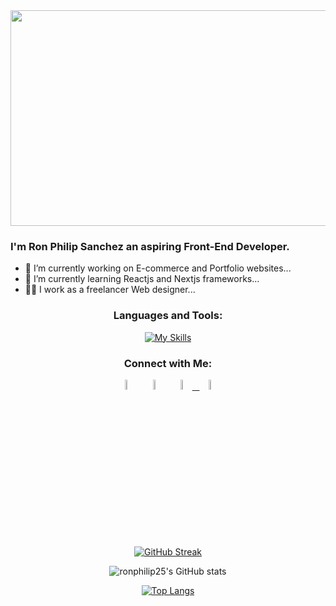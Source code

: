 <div align="center">
    <img src="https://media.tenor.com/2dlM11dggxUAAAAC/patrick-computer.gif"  width="700" height="345">
</div>

### I'm Ron Philip Sanchez an aspiring Front-End Developer.

- 🔭 I’m currently working on E-commerce and Portfolio websites...
- 📖 I’m currently learning Reactjs and Nextjs frameworks...
- 👨‍💼 I work as a freelancer Web designer...

<div align="center">
<h3>Languages and Tools:</h3>

[![My Skills](https://skillicons.dev/icons?i=html,arduino,css,bootstrap,firebase,mysql,vscode,tailwind,js,laravel,mongodb,nextjs,nodejs,php,react,vercel,vite,vue,wordpress,visualstudio&perline=9&theme=light)](https://skillicons.dev)

  <h3>Connect with Me:</h3>
  
[<img src="https://img.icons8.com/fluent/48/000000/facebook-new.png" width="6.5%%"/>](https://www.facebook.com/ron.philip/)  &nbsp; [<img src="https://img.icons8.com/fluent/48/000000/instagram-new.png" width="6.5%"/>](https://www.instagram.com/@ronPhilip_/)  &nbsp; <a href="mailto:sanchezronphilip@gmail.com"> <img src="https://img.icons8.com/fluent/48/000000/gmail.png" width="6.5%"/> &nbsp; [<img src="https://img.icons8.com/fluent/48/000000/twitter-new.png" width="6.5%"/>](https://www.facebook.com/@RonPhilip_/) 
  
[![GitHub Streak](https://streak-stats.demolab.com/?user=ronphilip25&theme=transparent&fire=skyblue&ring=skyblue&sideNums=white&currStreakNum=white&dates=white&border_radius=10)](https://git.io/streak-stats)

![ronphilip25's GitHub stats](https://github-readme-stats.vercel.app/api?username=ronphilip25&show_icons=true&theme=radical)
  
[![Top Langs](https://github-readme-stats.vercel.app/api/top-langs/?username=ronphilip25&theme=github_dark&card_width=1000px&layout=compact&&hide=PowerShell,Batchfile,Hack&langs_count=10)](https://github.com/ronphilip25/github-readme-stats)
  

</div>
